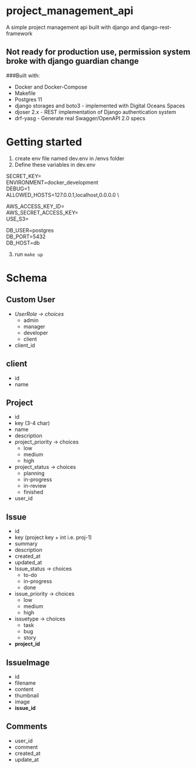 # project_management_api

A simple project management api built with django and django-rest-framework

## Not ready for production use, permission system broke with django guardian change

###Built with:
* Docker and Docker-Compose
* Makefile
* Postgres 11
* django storages and boto3 - implemented with Digital Oceans Spaces
* djoser 2.x - REST implementation of Django authentication system
* drf-yasg - Generate real Swagger/OpenAPI 2.0 specs
 

# Getting started
1. create env file named dev.env in /envs folder
2. Define these variables in dev.env

SECRET_KEY= \
ENVIRONMENT=docker_development \
DEBUG=1 \
ALLOWED_HOSTS=127.0.0.1,localhost,0.0.0.0 \

AWS_ACCESS_KEY_ID= \
AWS_SECRET_ACCESS_KEY= \
USE_S3= 

DB_USER=postgres \
DB_PORT=5432 \
DB_HOST=db

3. run `make up`

# Schema

## Custom User

- *UserRole → choices*
    - admin
    - manager
    - developer
    - client
- client_id

## client
- id
- name

## Project
- id
- key (3-4 char)
- name
- description
- project_priority → choices
    - low
    - medium
    - high
- project_status → choices
    - planning
    - in-progress
    - in-review
    - finished
- user_id

## Issue

- id
- key (project key + int i.e. proj-1)
- summary
- description
- created_at
- updated_at
- Issue_status → choices
    - to-do
    - in-progress
    - done
- issue_priority → choices
    - low
    - medium
    - high
- issuetype → choices
    - task
    - bug
    - story
- **project_id**

## IssueImage
- id
- filename
- content
- thumbnail
- image
- **issue_id**

## Comments
- user_id
- comment
- created_at
- update_at
